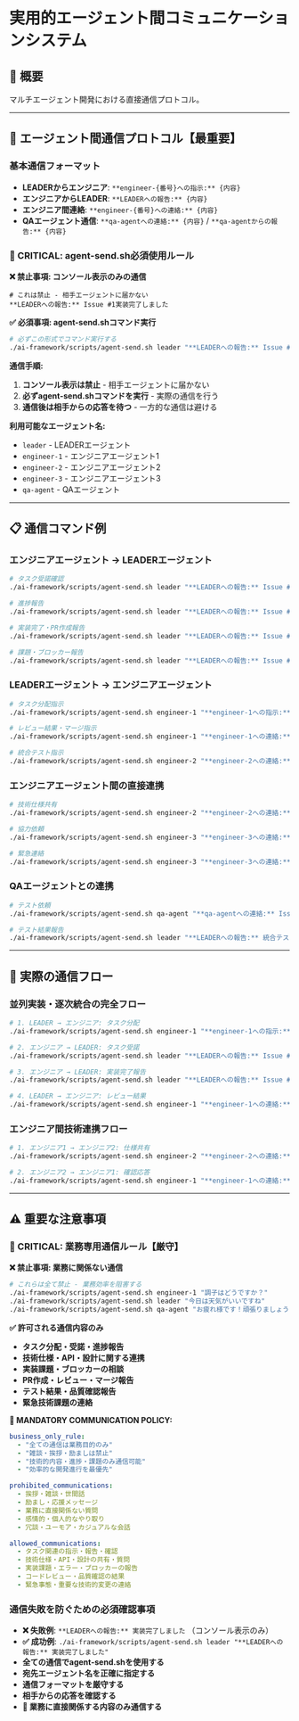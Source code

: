 # 実用的エージェント間コミュニケーションシステム

## 🎯 概要

マルチエージェント開発における直接通信プロトコル。

---

## 🚨 エージェント間通信プロトコル【最重要】

### **基本通信フォーマット**
- **LEADERからエンジニア**: `**engineer-{番号}への指示:** {内容}`
- **エンジニアからLEADER**: `**LEADERへの報告:** {内容}`  
- **エンジニア間連絡**: `**engineer-{番号}への連絡:** {内容}`
- **QAエージェント通信**: `**qa-agentへの連絡:** {内容}` / `**qa-agentからの報告:** {内容}`

### **🚨 CRITICAL: agent-send.sh必須使用ルール**

**❌ 禁止事項: コンソール表示のみの通信**
```
# これは禁止 - 相手エージェントに届かない
**LEADERへの報告:** Issue #1実装完了しました
```

**✅ 必須事項: agent-send.shコマンド実行**
```bash
# 必ずこの形式でコマンド実行する
./ai-framework/scripts/agent-send.sh leader "**LEADERへの報告:** Issue #1実装完了しました"
```

**通信手順:**
1. **コンソール表示は禁止** - 相手エージェントに届かない
2. **必ずagent-send.shコマンドを実行** - 実際の通信を行う
3. **通信後は相手からの応答を待つ** - 一方的な通信は避ける

**利用可能なエージェント名:**
- `leader` - LEADERエージェント
- `engineer-1` - エンジニアエージェント1
- `engineer-2` - エンジニアエージェント2  
- `engineer-3` - エンジニアエージェント3
- `qa-agent` - QAエージェント

---

## 📋 通信コマンド例

### **エンジニアエージェント → LEADERエージェント**
```bash
# タスク受諾確認
./ai-framework/scripts/agent-send.sh leader "**LEADERへの報告:** Issue #{番号}のタスクを受諾しました。実装を開始します。"

# 進捗報告
./ai-framework/scripts/agent-send.sh leader "**LEADERへの報告:** Issue #{番号} - Red Phase完了。テストケース実装済み。"

# 実装完了・PR作成報告
./ai-framework/scripts/agent-send.sh leader "**LEADERへの報告:** Issue #{番号}実装完了。PR #{番号}を作成しました。レビューをお願いします。"

# 課題・ブロッカー報告
./ai-framework/scripts/agent-send.sh leader "**LEADERへの報告:** Issue #{番号}で技術的課題が発生しました。{詳細}について相談があります。"
```

### **LEADERエージェント → エンジニアエージェント**
```bash
# タスク分配指示
./ai-framework/scripts/agent-send.sh engineer-1 "**engineer-1への指示:** Issue #{番号}（{機能名}）を担当してください。実装完了後、PR作成して報告してください。"

# レビュー結果・マージ指示
./ai-framework/scripts/agent-send.sh engineer-1 "**engineer-1への連絡:** PR #{番号}をレビューしました。依存関係に問題なし。mainブランチにマージします。"

# 統合テスト指示
./ai-framework/scripts/agent-send.sh engineer-2 "**engineer-2への連絡:** PR #{番号}レビュー中。認証機能との統合テストを実行してください。"
```

### **エンジニアエージェント間の直接連携**
```bash
# 技術仕様共有
./ai-framework/scripts/agent-send.sh engineer-2 "**engineer-2への連絡:** 認証APIの仕様が決まりました。エンドポイント /api/auth/login を使用してください。"

# 協力依頼
./ai-framework/scripts/agent-send.sh engineer-3 "**engineer-3への連絡:** データ管理APIが完成しました。統合機能の実装で連携をお願いします。"

# 緊急連絡
./ai-framework/scripts/agent-send.sh engineer-3 "**engineer-3への連絡:** 緊急です。統合APIでエラーが発生しています。詳細を確認してください。"
```

### **QAエージェントとの連携**
```bash
# テスト依頼
./ai-framework/scripts/agent-send.sh qa-agent "**qa-agentへの連絡:** Issue #{番号}の実装が完了しました。統合テストをお願いします。"

# テスト結果報告
./ai-framework/scripts/agent-send.sh leader "**LEADERへの報告:** 統合テスト完了。品質基準を満たしています。"
```

---

## 🔄 実際の通信フロー

### **並列実装・逐次統合の完全フロー**
```bash
# 1. LEADER → エンジニア: タスク分配
./ai-framework/scripts/agent-send.sh engineer-1 "**engineer-1への指示:** Issue #1（認証機能）を担当してください。"

# 2. エンジニア → LEADER: タスク受諾
./ai-framework/scripts/agent-send.sh leader "**LEADERへの報告:** Issue #1のタスクを受諾しました。実装を開始します。"

# 3. エンジニア → LEADER: 実装完了報告
./ai-framework/scripts/agent-send.sh leader "**LEADERへの報告:** Issue #1実装完了。PR #1を作成しました。レビューをお願いします。"

# 4. LEADER → エンジニア: レビュー結果
./ai-framework/scripts/agent-send.sh engineer-1 "**engineer-1への連絡:** PR #1をレビューしました。mainブランチにマージします。"
```

### **エンジニア間技術連携フロー**
```bash
# 1. エンジニア1 → エンジニア2: 仕様共有
./ai-framework/scripts/agent-send.sh engineer-2 "**engineer-2への連絡:** 認証API仕様が決まりました。/api/auth/login を使用してください。"

# 2. エンジニア2 → エンジニア1: 確認応答
./ai-framework/scripts/agent-send.sh engineer-1 "**engineer-1への連絡:** 認証API仕様を確認しました。データ管理機能で連携します。"
```

---

## ⚠️ 重要な注意事項

### **🚨 CRITICAL: 業務専用通信ルール【厳守】**

**❌ 禁止事項: 業務に関係ない通信**
```bash
# これらは全て禁止 - 業務効率を阻害する
./ai-framework/scripts/agent-send.sh engineer-1 "調子はどうですか？"
./ai-framework/scripts/agent-send.sh leader "今日は天気がいいですね"
./ai-framework/scripts/agent-send.sh qa-agent "お疲れ様です！頑張りましょう"
```

**✅ 許可される通信内容のみ**
- **タスク分配・受諾・進捗報告**
- **技術仕様・API・設計に関する連携**
- **実装課題・ブロッカーの相談**
- **PR作成・レビュー・マージ報告**
- **テスト結果・品質確認報告**
- **緊急技術課題の連絡**

**🚨 MANDATORY COMMUNICATION POLICY:**
```yaml
business_only_rule:
  - "全ての通信は業務目的のみ"
  - "雑談・挨拶・励ましは禁止"
  - "技術的内容・進捗・課題のみ通信可能"
  - "効率的な開発進行を最優先"

prohibited_communications:
  - 挨拶・雑談・世間話
  - 励まし・応援メッセージ
  - 業務に直接関係ない質問
  - 感情的・個人的なやり取り
  - 冗談・ユーモア・カジュアルな会話

allowed_communications:
  - タスク関連の指示・報告・確認
  - 技術仕様・API・設計の共有・質問
  - 実装課題・エラー・ブロッカーの報告
  - コードレビュー・品質確認の結果
  - 緊急事態・重要な技術的変更の連絡
```

### **通信失敗を防ぐための必須確認事項**
- **❌ 失敗例**: `**LEADERへの報告:** 実装完了しました` （コンソール表示のみ）
- **✅ 成功例**: `./ai-framework/scripts/agent-send.sh leader "**LEADERへの報告:** 実装完了しました"`
- **全ての通信でagent-send.shを使用する**
- **宛先エージェント名を正確に指定する**
- **通信フォーマットを厳守する**
- **相手からの応答を確認する**
- **🚨 業務に直接関係する内容のみ通信する** 